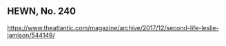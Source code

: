 ## HEWN, No. 240

https://www.theatlantic.com/magazine/archive/2017/12/second-life-leslie-jamison/544149/
